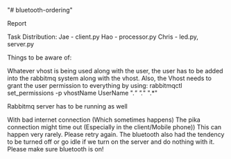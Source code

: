 "# bluetooth-ordering" 

Report

Task Distribution:
Jae - client.py
Hao - processor.py
Chris - led.py, server.py

Things to be aware of:

Whatever vhost is being used along with the user, the user has to be added into the 
rabbitmq system along with the vhost. Also, the Vhost needs to grant the user permission 
to everything by using:
rabbitmqctl set_permissions -p vhostName UserName ".*" ".*" ".*"

Rabbitmq server has to be running as well

With bad internet connection (Which sometimes happens) The pika connection might time out (Especially in the client/Mobile phone))
This can happen very rarely. Please retry again.
The bluetooth also had the tendency to be turned off or go idle if we turn on
 the server and do nothing with it. Please make sure bluetooth is on! 
